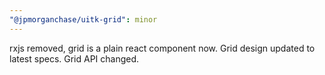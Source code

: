 ```yaml
---
"@jpmorganchase/uitk-grid": minor
---
```


rxjs removed, grid is a plain react component now. Grid design updated to latest specs. Grid API changed.
